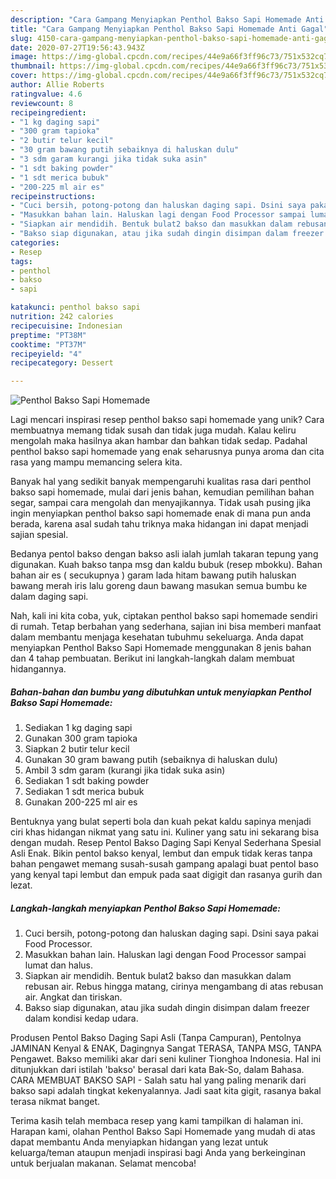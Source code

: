 ```yaml
---
description: "Cara Gampang Menyiapkan Penthol Bakso Sapi Homemade Anti Gagal"
title: "Cara Gampang Menyiapkan Penthol Bakso Sapi Homemade Anti Gagal"
slug: 4150-cara-gampang-menyiapkan-penthol-bakso-sapi-homemade-anti-gagal
date: 2020-07-27T19:56:43.943Z
image: https://img-global.cpcdn.com/recipes/44e9a66f3ff96c73/751x532cq70/penthol-bakso-sapi-homemade-foto-resep-utama.jpg
thumbnail: https://img-global.cpcdn.com/recipes/44e9a66f3ff96c73/751x532cq70/penthol-bakso-sapi-homemade-foto-resep-utama.jpg
cover: https://img-global.cpcdn.com/recipes/44e9a66f3ff96c73/751x532cq70/penthol-bakso-sapi-homemade-foto-resep-utama.jpg
author: Allie Roberts
ratingvalue: 4.6
reviewcount: 8
recipeingredient:
- "1 kg daging sapi"
- "300 gram tapioka"
- "2 butir telur kecil"
- "30 gram bawang putih sebaiknya di haluskan dulu"
- "3 sdm garam kurangi jika tidak suka asin"
- "1 sdt baking powder"
- "1 sdt merica bubuk"
- "200-225 ml air es"
recipeinstructions:
- "Cuci bersih, potong-potong dan haluskan daging sapi. Dsini saya pakai Food Processor."
- "Masukkan bahan lain. Haluskan lagi dengan Food Processor sampai lumat dan halus."
- "Siapkan air mendidih. Bentuk bulat2 bakso dan masukkan dalam rebusan air. Rebus hingga matang, cirinya mengambang di atas rebusan air. Angkat dan tiriskan."
- "Bakso siap digunakan, atau jika sudah dingin disimpan dalam freezer dalam kondisi kedap udara."
categories:
- Resep
tags:
- penthol
- bakso
- sapi

katakunci: penthol bakso sapi 
nutrition: 242 calories
recipecuisine: Indonesian
preptime: "PT38M"
cooktime: "PT37M"
recipeyield: "4"
recipecategory: Dessert

---
```



![Penthol Bakso Sapi Homemade](https://img-global.cpcdn.com/recipes/44e9a66f3ff96c73/751x532cq70/penthol-bakso-sapi-homemade-foto-resep-utama.jpg)

Lagi mencari inspirasi resep penthol bakso sapi homemade yang unik? Cara membuatnya memang tidak susah dan tidak juga mudah. Kalau keliru mengolah maka hasilnya akan hambar dan bahkan tidak sedap. Padahal penthol bakso sapi homemade yang enak seharusnya punya aroma dan cita rasa yang mampu memancing selera kita.

Banyak hal yang sedikit banyak mempengaruhi kualitas rasa dari penthol bakso sapi homemade, mulai dari jenis bahan, kemudian pemilihan bahan segar, sampai cara mengolah dan menyajikannya. Tidak usah pusing jika ingin menyiapkan penthol bakso sapi homemade enak di mana pun anda berada, karena asal sudah tahu triknya maka hidangan ini dapat menjadi sajian spesial.

Bedanya pentol bakso dengan bakso asli ialah jumlah takaran tepung yang digunakan. Kuah bakso tanpa msg dan kaldu bubuk (resep mbokku). Bahan bahan air es ( secukupnya ) garam lada hitam bawang putih haluskan bawang merah iris lalu goreng daun bawang masukan semua bumbu ke dalam daging sapi.


Nah, kali ini kita coba, yuk, ciptakan penthol bakso sapi homemade sendiri di rumah. Tetap berbahan yang sederhana, sajian ini bisa memberi manfaat dalam membantu menjaga kesehatan tubuhmu sekeluarga. Anda dapat menyiapkan Penthol Bakso Sapi Homemade menggunakan 8 jenis bahan dan 4 tahap pembuatan. Berikut ini langkah-langkah dalam membuat hidangannya.

<!--inarticleads1-->

##### Bahan-bahan dan bumbu yang dibutuhkan untuk menyiapkan Penthol Bakso Sapi Homemade:

1. Sediakan 1 kg daging sapi
1. Gunakan 300 gram tapioka
1. Siapkan 2 butir telur kecil
1. Gunakan 30 gram bawang putih (sebaiknya di haluskan dulu)
1. Ambil 3 sdm garam (kurangi jika tidak suka asin)
1. Sediakan 1 sdt baking powder
1. Sediakan 1 sdt merica bubuk
1. Gunakan 200-225 ml air es


Bentuknya yang bulat seperti bola dan kuah pekat kaldu sapinya menjadi ciri khas hidangan nikmat yang satu ini. Kuliner yang satu ini sekarang bisa dengan mudah. Resep Pentol Bakso Daging Sapi Kenyal Sederhana Spesial Asli Enak. Bikin pentol bakso kenyal, lembut dan empuk tidak keras tanpa bahan pengawet memang susah-susah gampang apalagi buat pentol baso yang kenyal tapi lembut dan empuk pada saat digigit dan rasanya gurih dan lezat. 

<!--inarticleads2-->

##### Langkah-langkah menyiapkan Penthol Bakso Sapi Homemade:

1. Cuci bersih, potong-potong dan haluskan daging sapi. Dsini saya pakai Food Processor.
1. Masukkan bahan lain. Haluskan lagi dengan Food Processor sampai lumat dan halus.
1. Siapkan air mendidih. Bentuk bulat2 bakso dan masukkan dalam rebusan air. Rebus hingga matang, cirinya mengambang di atas rebusan air. Angkat dan tiriskan.
1. Bakso siap digunakan, atau jika sudah dingin disimpan dalam freezer dalam kondisi kedap udara.


Produsen Pentol Bakso Daging Sapi Asli (Tanpa Campuran), Pentolnya JAMINAN Kenyal &amp; ENAK, Dagingnya Sangat TERASA, TANPA MSG, TANPA Pengawet. Bakso memiliki akar dari seni kuliner Tionghoa Indonesia. Hal ini ditunjukkan dari istilah &#39;bakso&#39; berasal dari kata Bak-So, dalam Bahasa. CARA MEMBUAT BAKSO SAPI - Salah satu hal yang paling menarik dari bakso sapi adalah tingkat kekenyalannya. Jadi saat kita gigit, rasanya bakal terasa nikmat banget. 

Terima kasih telah membaca resep yang kami tampilkan di halaman ini. Harapan kami, olahan Penthol Bakso Sapi Homemade yang mudah di atas dapat membantu Anda menyiapkan hidangan yang lezat untuk keluarga/teman ataupun menjadi inspirasi bagi Anda yang berkeinginan untuk berjualan makanan. Selamat mencoba!
